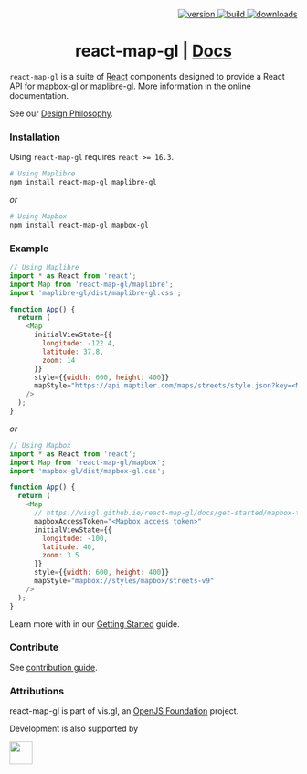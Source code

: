 <p align="right">
  <a href="https://npmjs.org/package/react-map-gl">
    <img src="https://img.shields.io/npm/v/react-map-gl.svg?style=flat-square" alt="version" />
  </a>
  <a href="https://github.com/visgl/react-map-gl/actions?query=workflow%3Atest+branch%3Amaster">
    <img src="https://github.com/visgl/react-map-gl/workflows/test/badge.svg?branch=master" alt="build" />
  <a href="https://npmjs.org/package/react-map-gl">
    <img src="https://img.shields.io/npm/dm/react-map-gl.svg?style=flat-square" alt="downloads" />
  </a>
</p>

<h1 align="center">react-map-gl | <a href="https://visgl.github.io/react-map-gl">Docs</a></h1>

`react-map-gl` is a suite of [React](https://react.dev/) components designed to provide a React API for [mapbox-gl](https://github.com/mapbox/mapbox-gl-js) or [maplibre-gl](https://maplibre.org/maplibre-gl-js/docs/). More information in the online documentation.

See our [Design Philosophy](docs/README.md#design-philosophy).

### Installation

Using `react-map-gl` requires `react >= 16.3`.

```sh
# Using Maplibre
npm install react-map-gl maplibre-gl
```
_or_

```sh
# Using Mapbox
npm install react-map-gl mapbox-gl
```

### Example

```js
// Using Maplibre
import * as React from 'react';
import Map from 'react-map-gl/maplibre';
import 'maplibre-gl/dist/maplibre-gl.css';

function App() {
  return (
    <Map
      initialViewState={{
        longitude: -122.4,
        latitude: 37.8,
        zoom: 14
      }}
      style={{width: 600, height: 400}}
      mapStyle="https://api.maptiler.com/maps/streets/style.json?key=<Maptiler access token>"
    />
  );
}
```
_or_

```js
// Using Mapbox
import * as React from 'react';
import Map from 'react-map-gl/mapbox';
import 'mapbox-gl/dist/mapbox-gl.css';

function App() {
  return (
    <Map
      // https://visgl.github.io/react-map-gl/docs/get-started/mapbox-tokens
      mapboxAccessToken="<Mapbox access token>"
      initialViewState={{
        longitude: -100,
        latitude: 40,
        zoom: 3.5
      }}
      style={{width: 600, height: 400}}
      mapStyle="mapbox://styles/mapbox/streets-v9"
    />
  );
}
```

Learn more with in our [Getting Started](https://visgl.github.io/react-map-gl/docs/get-started) guide.


### Contribute

See [contribution guide](/CONTRIBUTING.md).


### Attributions

react-map-gl is part of vis.gl, an [OpenJS Foundation](https://openjsf.org) project.

Development is also supported by

<img src="https://raw.githubusercontent.com/visgl/deck.gl-data/master/images/branding/mapbox.svg" height="40" />
